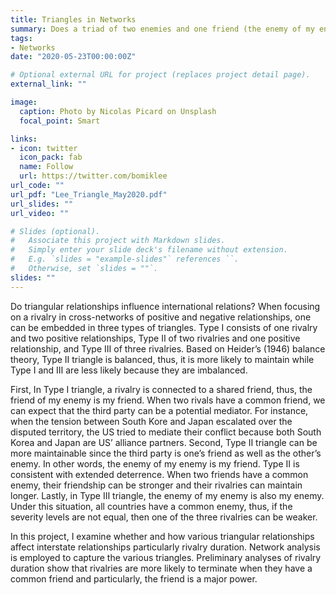 ```yaml
---
title: Triangles in Networks
summary: Does a triad of two enemies and one friend (the enemy of my enemy is my friend) last longer?
tags:
- Networks
date: "2020-05-23T00:00:00Z"

# Optional external URL for project (replaces project detail page).
external_link: ""

image:
  caption: Photo by Nicolas Picard on Unsplash
  focal_point: Smart

links:
- icon: twitter
  icon_pack: fab
  name: Follow
  url: https://twitter.com/bomiklee
url_code: ""
url_pdf: "Lee_Triangle_May2020.pdf"
url_slides: ""
url_video: ""

# Slides (optional).
#   Associate this project with Markdown slides.
#   Simply enter your slide deck's filename without extension.
#   E.g. `slides = "example-slides"` references ``.
#   Otherwise, set `slides = ""`.
slides: ""
---
```

Do triangular relationships influence international relations? When focusing on a rivalry in cross-networks of positive and negative relationships, one can be embedded in three types of triangles. Type Ⅰ consists of one rivalry and two positive relationships, Type Ⅱ of two rivalries and one positive relationship, and Type Ⅲ of three rivalries.  Based on Heider’s (1946) balance theory, Type Ⅱ triangle is balanced, thus, it is more likely to maintain while Type Ⅰ and Ⅲ are less likely because they are imbalanced. 

First, In Type Ⅰ triangle, a rivalry is connected to a shared friend, thus, the friend of my enemy is my friend. When two rivals have a common friend, we can expect that the third party can be a potential mediator. For instance, when the tension between South Kore and Japan escalated over the disputed territory, the US tried to mediate their conflict because both South Korea and Japan are US’ alliance partners. Second, Type Ⅱ triangle can be more maintainable since the third party is one’s friend as well as the other’s enemy. In other words, the enemy of my enemy is my friend. Type Ⅱ is consistent with extended deterrence. When two friends have a common enemy, their friendship can be stronger and their rivalries can maintain longer. Lastly, in Type Ⅲ triangle, the enemy of my enemy is also my enemy. Under this situation, all countries have a common enemy, thus, if the severity levels are not equal, then one of the three rivalries can be weaker.

In this project, I examine whether and how various triangular relationships affect interstate relationships particularly rivalry duration. Network analysis is employed to capture the various triangles. Preliminary analyses of rivalry duration show that rivalries are more likely to terminate when they have a common friend and particularly, the friend is a major power.